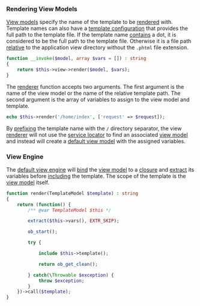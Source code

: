 ### Rendering View Models
[View models](https://github.com/mvc5/mvc5/blob/master/src/ViewModel.php) specify the name of the template to be [rendered](https://github.com/mvc5/mvc5/blob/master/src/View/Renderer.php) with. Template names can also have a [template configuration](https://github.com/mvc5/mvc5-application/blob/master/config/template.php) that provides the full path to the template file. If the template name [contains](https://github.com/mvc5/mvc5/blob/master/src/View/Template/Find.php#L34) a dot, it is considered to be the full path to the template file. Otherwise it is a file path [relative](https://github.com/mvc5/mvc5/blob/master/src/View/Template/Find.php#L35) to the application view directory without the <code>.phtml</code> file extension.
```php
function __invoke($model, array $vars = []) : string
{
    return $this->view->render($model, $vars);
}
```
The [renderer](https://github.com/mvc5/mvc5/blob/master/src/View/Renderer.php) function accepts two arguments. The first argument is the name of the view model or the name of the relative template path. The second argument is the array of variables to assign to the view model and template.
```php
echo $this->render('/home/index', ['request' => $request]);
```
By [prefixing](https://github.com/mvc5/mvc5/blob/master/src/View/Template/Model.php#L30) the template name with the <code>/</code> directory separator, the view [renderer](https://github.com/mvc5/mvc5/blob/master/src/View/Renderer.php) will not use the [service locator](https://github.com/mvc5/mvc5/blob/master/src/Service/Service.php) to find an associated [view model](https://github.com/mvc5/mvc5/blob/master/src/ViewModel.php) and instead will create a [default view model](https://github.com/mvc5/mvc5/blob/master/src/ViewModel.php) with the assigned variables.
### View Engine
The [default view engine](https://github.com/mvc5/mvc5/blob/master/src/View/Engine/PhpEngine.php) will [bind](http://php.net/manual/en/closure.bind.php) the [view model](https://github.com/mvc5/mvc5/blob/master/src/View/ViewModel.php) to a [closure](http://php.net/manual/en/class.closure.php) and [extract](http://php.net/manual/en/function.extract.php) its variables before [including](http://php.net/manual/en/function.include.php) the template. The scope of the template is the [view model](https://github.com/mvc5/mvc5/blob/master/src/View/ViewModel.php) itself.
```php
function render(TemplateModel $template) : string
{
    return (function() {
        /** @var TemplateModel $this */

        extract($this->vars(), EXTR_SKIP);

        ob_start();

        try {

            include $this->template();

            return ob_get_clean();

        } catch(\Throwable $exception) {
            throw $exception;
        }
    })->call($template);
}
```


